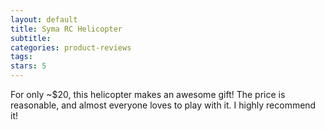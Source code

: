 ```yaml
---
layout: default
title: Syma RC Helicopter
subtitle:
categories: product-reviews
tags:
stars: 5
---
```


For only ~$20, this helicopter makes an awesome gift! The price is reasonable, and almost everyone loves to play with it. I highly recommend it!